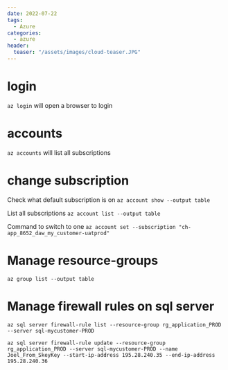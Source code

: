 ```yaml
---
date: 2022-07-22
tags:
  - Azure
categories:
  - azure
header:
  teaser: "/assets/images/cloud-teaser.JPG"
---
```


# login
```az login``` will open a browser to login

# accounts
```az accounts``` will list all subscriptions

# change subscription

Check what default subscription is on
```az account show --output table```

List all subscriptions
```az account list --output table```

Command to switch to one
```az account set --subscription "ch-app_8652_daw_my_customer-uatprod"```

# Manage resource-groups
```az group list --output table```

# Manage firewall rules on sql server
```az sql server firewall-rule list --resource-group rg_application_PROD --server sql-mycustomer-PROD```

```az sql server firewall-rule update --resource-group rg_application_PROD --server sql-mycustomer-PROD --name Joel_From_SkeyKey --start-ip-address 195.28.240.35 --end-ip-address 195.28.240.36```